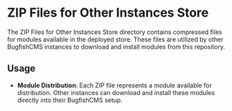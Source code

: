 # ZIP Files for Other Instances Store

The ZIP Files for Other Instances Store directory contains compressed files for modules available in the deployed store. These files are utilized by other BugfishCMS instances to download and install modules from this repository.

## Usage

- **Module Distribution**: Each ZIP file represents a module available for distribution. Other instances can download and install these modules directly into their BugfishCMS setup.
